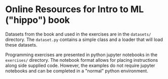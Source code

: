 # Online Resources for Intro to ML ("hippo") book

Datasets from the book and used in the exercises are in the `datasets/` directory.  The `dataset.py` contains a simple class and a loader that will load these datasets.

Programming exercises are presented in python jupyter notebooks in the `exercises/` directory.  The notebook format allows for placing instructions along side supplied code.  However, the examples do not require jupyter notebooks and can be completed in a "normal" python environment.
